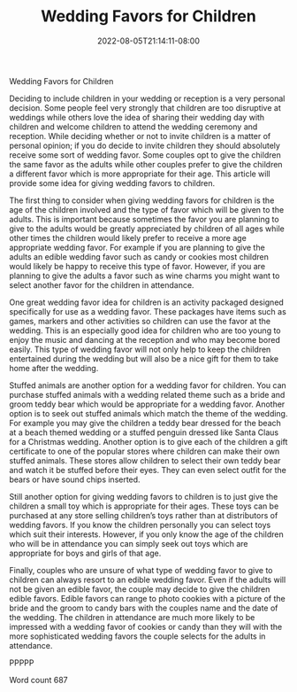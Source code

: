 ﻿---
title: "Wedding Favors for Children"
date: 2022-08-05T21:14:11-08:00
description: "Wedding Favors txt Tips for Web Success"
featured_image: "/images/Wedding Favors txt.jpg"
tags: ["Wedding Favors txt"]
---

Wedding Favors for Children

Deciding to include children in your wedding or reception is a very personal decision. Some people feel very strongly that children are too disruptive at weddings while others love the idea of sharing their wedding day with children and welcome children to attend the wedding ceremony and reception. While deciding whether or not to invite children is a matter of personal opinion; if you do decide to invite children they should absolutely receive some sort of wedding favor. Some couples opt to give the children the same favor as the adults while other couples prefer to give the children a different favor which is more appropriate for their age. This article will provide some idea for giving wedding favors to children.

The first thing to consider when giving wedding favors for children is the age of the children involved and the type of favor which will be given to the adults. This is important because sometimes the favor you are planning to give to the adults would be greatly appreciated by children of all ages while other times the children would likely prefer to receive a more age appropriate wedding favor. For example if you are planning to give the adults an edible wedding favor such as candy or cookies most children would likely be happy to receive this type of favor. However, if you are planning to give the adults a favor such as wine charms you might want to select another favor for the children in attendance.

One great wedding favor idea for children is an activity packaged designed specifically for use as a wedding favor. These packages have items such as games, markers and other activities so children can use the favor at the wedding. This is an especially good idea for children who are too young to enjoy the music and dancing at the reception and who may become bored easily. This type of wedding favor will not only help to keep the children entertained during the wedding but will also be a nice gift for them to take home after the wedding.

Stuffed animals are another option for a wedding favor for children. You can purchase stuffed animals with a wedding related theme such as a bride and groom teddy bear which would be appropriate for a wedding favor. Another option is to seek out stuffed animals which match the theme of the wedding. For example you may give the children a teddy bear dressed for the beach at a beach themed wedding or a stuffed penguin dressed like Santa Claus for a Christmas wedding. Another option is to give each of the children a gift certificate to one of the popular stores where children can make their own stuffed animals. These stores allow children to select their own teddy bear and watch it be stuffed before their eyes. They can even select outfit for the bears or have sound chips inserted. 

Still another option for giving wedding favors to children is to just give the children a small toy which is appropriate for their ages. These toys can be purchased at any store selling children’s toys rather than at distributors of wedding favors. If you know the children personally you can select toys which suit their interests. However, if you only know the age of the children who will be in attendance you can simply seek out toys which are appropriate for boys and girls of that age. 

Finally, couples who are unsure of what type of wedding favor to give to children can always resort to an edible wedding favor. Even if the adults will not be given an edible favor, the couple may decide to give the children edible favors. Edible favors can range to photo cookies with a picture of the bride and the groom to candy bars with the couples name and the date of the wedding. The children in attendance are much more likely to be impressed with a wedding favor of cookies or candy than they will with the more sophisticated wedding favors the couple selects for the adults in attendance. 

PPPPP

Word count 687

